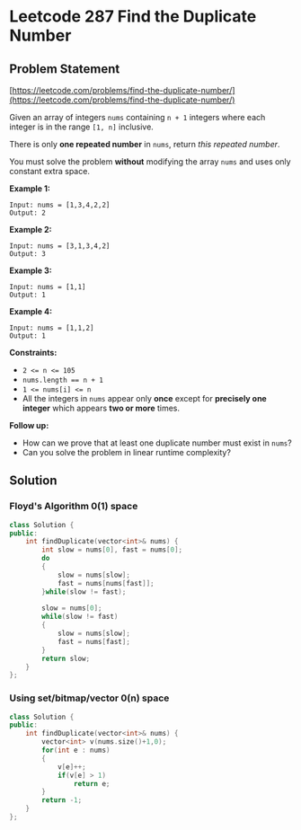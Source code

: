 # Leetcode 287 Find the Duplicate Number

## Problem Statement

[https://leetcode.com/problems/find-the-duplicate-number/](https://leetcode.com/problems/find-the-duplicate-number/)

Given an array of integers `nums` containing `n + 1` integers where each integer is in the range `[1, n]` inclusive.

There is only **one repeated number** in `nums`, return _this repeated number_.

You must solve the problem **without** modifying the array `nums` and uses only constant extra space.

**Example 1:**

```text
Input: nums = [1,3,4,2,2]
Output: 2
```

**Example 2:**

```text
Input: nums = [3,1,3,4,2]
Output: 3
```

**Example 3:**

```text
Input: nums = [1,1]
Output: 1
```

**Example 4:**

```text
Input: nums = [1,1,2]
Output: 1
```

**Constraints:**

* `2 <= n <= 105`
* `nums.length == n + 1`
* `1 <= nums[i] <= n`
* All the integers in `nums` appear only **once** except for **precisely one integer** which appears **two or more** times.

**Follow up:**

* How can we prove that at least one duplicate number must exist in `nums`?
* Can you solve the problem in linear runtime complexity?

## Solution

### Floyd's Algorithm 0\(1\) space

```cpp
class Solution {
public:
    int findDuplicate(vector<int>& nums) {
        int slow = nums[0], fast = nums[0];
        do
        {
            slow = nums[slow];
            fast = nums[nums[fast]];
        }while(slow != fast);
        
        slow = nums[0];
        while(slow != fast)
        {
            slow = nums[slow];
            fast = nums[fast];
        }
        return slow;
    }
};
```

### Using set/bitmap/vector 0\(n\) space

```cpp
class Solution {
public:
    int findDuplicate(vector<int>& nums) {
        vector<int> v(nums.size()+1,0);
        for(int e : nums)
        {
            v[e]++;
            if(v[e] > 1)
                return e;
        }
        return -1;
    }
};
```

